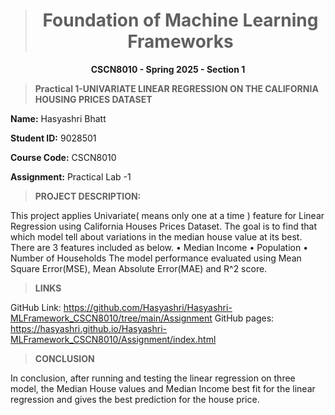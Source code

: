 ># <center>Foundation of Machine Learning Frameworks </center>
**<center>CSCN8010 - Spring 2025 - Section 1 </center>**
 
 
>**Practical 1-UNIVARIATE LINEAR REGRESSION ON THE CALIFORNIA HOUSING PRICES DATASET**

**Name:** Hasyashri Bhatt 

**Student ID:** 9028501 

**Course Code:** CSCN8010 

**Assignment:** Practical Lab -1 

>**PROJECT DESCRIPTION:**

This project applies Univariate( means only one at a time ) feature for Linear Regression using California Houses Prices Dataset. The goal is to find that which model tell about variations in the median house value at its best. There are 3 features included as below.
•	Median Income
•	Population
•	Number of Households
The model performance evaluated using Mean Square Error(MSE), Mean Absolute Error(MAE) and R^2 score.

>**LINKS**

GitHub Link: https://github.com/Hasyashri/Hasyashri-MLFramework_CSCN8010/tree/main/Assignment
GitHub pages: https://hasyashri.github.io/Hasyashri-MLFramework_CSCN8010/Assignment/index.html

>**CONCLUSION**

In conclusion, after running and testing the linear regression on three model, the Median House values and Median  Income  best fit for the linear regression and gives the best prediction for the house price.
